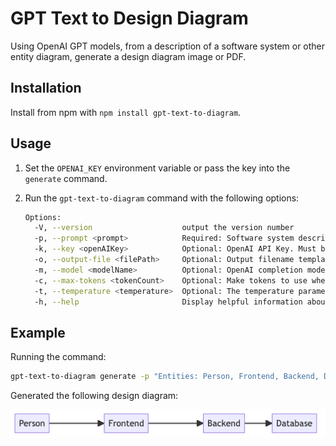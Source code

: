 # GPT Text to Design Diagram

Using OpenAI GPT models, from a description of a software system or other entity diagram, generate a design diagram image or PDF.

## Installation

Install from npm with `npm install gpt-text-to-diagram`.

## Usage

1. Set the `OPENAI_KEY` environment variable or pass the key into the `generate` command.
2. Run the `gpt-text-to-diagram` command with the following options:

    ```bash
    Options:
      -V, --version                    output the version number
      -p, --prompt <prompt>            Required: Software system description to create design from.
      -k, --key <openAIKey>            Optional: OpenAI API Key. Must be passed in through the CLI or environment variable.
      -o, --output-file <filePath>     Optional: Output filename template. Must have an extension of png, pdf, or svg. (default: "diagram.png")
      -m, --model <modelName>          Optional: OpenAI completion model to use. (default: "text-davinci-003")
      -c, --max-tokens <tokenCount>    Optional: Make tokens to use when generating the response. (default: 500)
      -t, --temperature <temperature>  Optional: The temperature parameter to use for the GPT model generation. (default: 0.2)
      -h, --help                       Display helpful information about the CLI.
      ```

## Example

Running the command:

```bash
gpt-text-to-diagram generate -p "Entities: Person, Frontend, Backend, Database. Person interacts with the frontend. The frontend sends requests to the backend. The backend performs CRUD operations on data in the database."  -o test.png -t 0.8 -c 250
```

Generated the following design diagram:

![Example design diagram of a web application](./examples/web-application.png)
